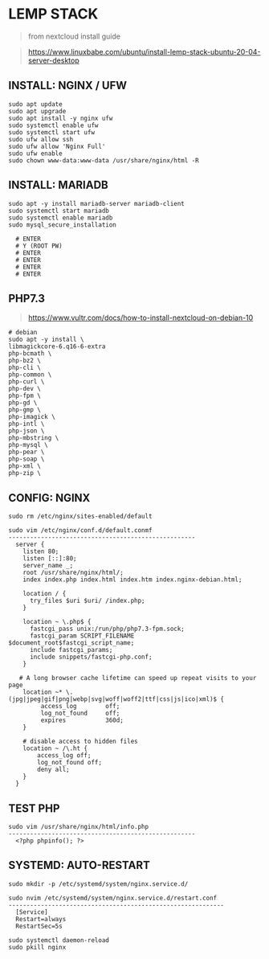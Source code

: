 # LEMP STACK

> from nextcloud install guide

> https://www.linuxbabe.com/ubuntu/install-lemp-stack-ubuntu-20-04-server-desktop

## INSTALL: NGINX / UFW
    sudo apt update
    sudo apt upgrade
    sudo apt install -y nginx ufw
    sudo systemctl enable ufw
    sudo systemctl start ufw
    sudo ufw allow ssh
    sudo ufw allow 'Nginx Full'
    sudo ufw enable
    sudo chown www-data:www-data /usr/share/nginx/html -R

## INSTALL: MARIADB
    sudo apt -y install mariadb-server mariadb-client
    sudo systemctl start mariadb
    sudo systemctl enable mariadb
    sudo mysql_secure_installation
    
      # ENTER
      # Y (ROOT PW)
      # ENTER
      # ENTER
      # ENTER
      # ENTER

## PHP7.3
> https://www.vultr.com/docs/how-to-install-nextcloud-on-debian-10

    # debian
    sudo apt -y install \
    libmagickcore-6.q16-6-extra
    php-bcmath \
    php-bz2 \
    php-cli \
    php-common \
    php-curl \
    php-dev \
    php-fpm \
    php-gd \
    php-gmp \
    php-imagick \
    php-intl \
    php-json \
    php-mbstring \
    php-mysql \
    php-pear \
    php-soap \
    php-xml \
    php-zip \

## CONFIG: NGINX

    sudo rm /etc/nginx/sites-enabled/default
    
    sudo vim /etc/nginx/conf.d/default.conmf
    ----------------------------------------------------
      server {
        listen 80;
        listen [::]:80;
        server_name _;
        root /usr/share/nginx/html/;
        index index.php index.html index.htm index.nginx-debian.html;

        location / {
          try_files $uri $uri/ /index.php;
        }

        location ~ \.php$ {
          fastcgi_pass unix:/run/php/php7.3-fpm.sock;
          fastcgi_param SCRIPT_FILENAME $document_root$fastcgi_script_name;
          include fastcgi_params;
          include snippets/fastcgi-php.conf;
        }

       # A long browser cache lifetime can speed up repeat visits to your page
        location ~* \.(jpg|jpeg|gif|png|webp|svg|woff|woff2|ttf|css|js|ico|xml)$ {
             access_log        off;
             log_not_found     off;
             expires           360d;
        }

        # disable access to hidden files
        location ~ /\.ht {
            access_log off;
            log_not_found off;
            deny all;
        }
      }

## TEST PHP
    sudo vim /usr/share/nginx/html/info.php
    ----------------------------------------------------
      <?php phpinfo(); ?>

## SYSTEMD: AUTO-RESTART

    sudo mkdir -p /etc/systemd/system/nginx.service.d/
    
    sudo nvim /etc/systemd/system/nginx.service.d/restart.conf
    ------------------------------------------------------------
      [Service]
      Restart=always
      RestartSec=5s
      
    sudo systemctl daemon-reload
    sudo pkill nginx
